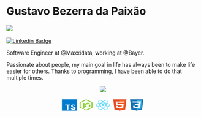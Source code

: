 # Gustavo Bezerra da Paixão 

![](https://komarev.com/ghpvc/?username=gbpaixao)

[![Linkedin Badge](https://img.shields.io/badge/Linkedin-blue?style=flat-square&logo=Linkedin&logoColor=white&link=https://www.linkedin.com/in/gustavobezerrapaixao)](https://www.linkedin.com/in/gustavobezerrapaixao)

Software Engineer at @Maxxidata, working at @Bayer.

Passionate about people, my main goal in life has always been to make life easier for others. Thanks to programming, I have been able to do that multiple times.

<!-- GitHub Stats made by: https://github.com/anuraghazra/github-readme-stats -->
<div align="center">
  <img align="top" src="https://github-readme-stats.vercel.app/api?username=gbpaixao&include_all_commits=true&count_private=true&show_icons=true&custom_title=GitHub%20Stats" />
  
  <!-- If I ever feel the need of having Languages on my README  -->
  <!--   <img align="top" src="https://github-readme-stats.vercel.app/api/top-langs/?username=gbpaixao&exclude_repo=Creating-Programming-Language-with-SableCC&layout=compact" /> -->

  <!-- If I'm ever too proud of a repo 
  [![Readme Card](https://github-readme-stats.vercel.app/api/pin/?username=anuraghazra&repo=github-readme-stats)](https://github.com/anuraghazra/github-readme-stats)
  -->
</div>

<!-- Languages -->
<div align="center">
  <br>
  <img align="center" alt="Typescript" title="Typescript" height="30" width="40" src="https://raw.githubusercontent.com/devicons/devicon/master/icons/typescript/typescript-plain.svg">
  <img align="center" alt="Node.js" title="Node.js" height="30" width="40" src="https://raw.githubusercontent.com/devicons/devicon/master/icons/nodejs/nodejs-original.svg">
  <img align="center" alt="React" title="React" height="30" width="40" src="https://raw.githubusercontent.com/devicons/devicon/master/icons/react/react-original.svg">
  <img align="center" alt="HTML" title="HTML" height="30" width="40" src="https://raw.githubusercontent.com/devicons/devicon/master/icons/html5/html5-original.svg">
  <img align="center" alt="CSS" title="CSS" height="30" width="40" src="https://raw.githubusercontent.com/devicons/devicon/master/icons/css3/css3-original.svg">
  <br>
</div>
